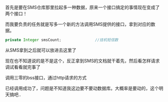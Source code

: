 首先是要在SMS仓库那里拉起多一种数据，原来一个接口搞定的事情现在变成了两个接口！

而我要负责的任务就是写多一个新的方法调用SMS提供的接口，拿到对应的数据。



```java
private Integer smsCount;               //挂机短信数
```

从SMS拿到之后就可以放进去这里了

现在也不知道说的是不是这个，反正拿到SMS的文档就干着先，然后看怎样请求调试看看就完事了



调用三零的bss接口，通过http请求的方式

​	已经调用成功了，问题是不知道我这边要不要动数据库。大概率是要动的，这个明天搞吧..